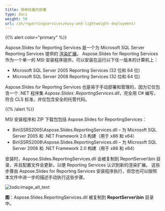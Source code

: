 ```yaml
---
title: 简单轻量的部署
type: docs
weight: 50
url: /zh/reportingservices/easy-and-lightweight-deployment/
---
```


{{% alert color="primary" %}} 

Aspose.Slides for Reporting Services 是一个为 Microsoft SQL Server Reporting Services 提供的 [渲染扩展](http://msdn2.microsoft.com/en-us/library/ms154606.aspx)。 
Aspose.Slides for Reporting Services 作为一个单一的 MSI 安装程序提供，可以安装在运行以下任一版本的计算机上：

- Microsoft SQL Server 2005 Reporting Services (32 位和 64 位)
- Microsoft SQL Server 2008 Reporting Services (32 位和 64 位)

Aspose.Slides for Reporting Services 也是易于手动部署和管理的，因为它仅包含一个 .NET 程序集 *Aspose.Slides* *.ReportingServices.dll*，完全用 C# 编写，符合 CLS 标准，并仅包含安全的托管代码。

{{% /alert %}} 

MSI 安装程序和 ZIP 下载包包括 Aspose.Slides for ReportingServices：

- Bin\SSRS2005\Aspose.Slides.ReportingServices.dll – 为 Microsoft SQL Server 2005 和 .NET Framework 2.0 构建（用于 x86 和 x64）
- Bin\SSRS2008\Aspose.Slides.ReportingServices.dll – 为 Microsoft SQL Server 2008 和 .NET Framework 2.0 构建（用于 x86 和 x64）

安装时，Aspose.Slides.ReportingServices.dll 会被复制到 ReportServer\bin 目录，并且配置文件会更新，以便 Reporting Services 认识到新的渲染扩展。 这些步骤由 Aspose.Slides for Reporting Services 安装程序执行，但您也可以按照本文件中进一步的描述手动执行这些步骤。

![todo:image_alt_text](easy-and-lightweight-deployment_1.png)

**图**：Aspose.Slides.ReportingServices.dll 被复制到 **ReportServer\bin** 目录中。
